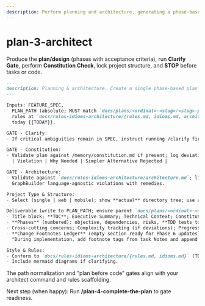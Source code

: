 ```yaml
---
description: Perform planning and architecture, generating a phase-based plan with success criteria while enforcing clarification and constitution gates before implementation.
---
```


# plan-3-architect

Produce the **plan/design** (phases with acceptance criteria), run **Clarify Gate**, perform **Constitution Check**, lock project structure, and **STOP** before tasks or code.

```md
---
description: Planning & architecture. Create a single phase-based plan with success criteria; stop before tasks or implementation.
---

Inputs: FEATURE_SPEC,
  PLAN_PATH (absolute; MUST match `docs/plans/<ordinal>-<slug>/<slug>-plan.md`),
  rules at `docs/rules-idioms-architecture/{rules.md, idioms.md, architecture.md}`,
  today {{TODAY}}.

GATE - Clarify:
- If critical ambiguities remain in SPEC, instruct running /clarify first (or explicit user override).

GATE - Constitution:
- Validate plan against /memory/constitution.md if present; log deviations:
  | Violation | Why Needed | Simpler Alternative Rejected |

GATE - Architecture:
- Validate against `docs/rules-idioms-architecture/architecture.md`; list layer-boundary or
  GraphBuilder language-agnostic violations with remedies.

Project Type & Structure:
- Select (single | web | mobile); show **actual** directory tree; use absolute repo-root paths thereafter.

Deliverable (write to PLAN_PATH; ensure parent `docs/plans/<ordinal>-<slug>/` exists):
- Title block; **TOC**; Executive Summary; Technical Context; Constitution Check + Deviation ledger; Project Structure;
- **Phases** (numbered): objective, dependencies, risks, **TDD tests to write first**, non-happy-path checks, acceptance criteria;
- Cross-cutting concerns; Complexity tracking (if deviations); Progress checklist with **STOP** rule: *Do not create tasks; hand off to /complete-the-plan*.
- **Change Footnotes Ledger** (empty section ready for Phase 6 updates):
  "During implementation, add footnote tags from task Notes and append details here per `AGENTS.md`."  [link references required]

Style & Rules:
- Conform to `docs/rules-idioms-architecture/{rules.md, idioms.md}` (TDD, tests-as-documentation, **no mocks**, real repo data). :contentReference[oaicite:6]{index=6}
- Include mermaid diagrams if clarifying.
```

The path normalization and "plan before code" gates align with your architect command and rules scaffolding.

Next step (when happy): Run **/plan-4-complete-the-plan** to gate readiness.
